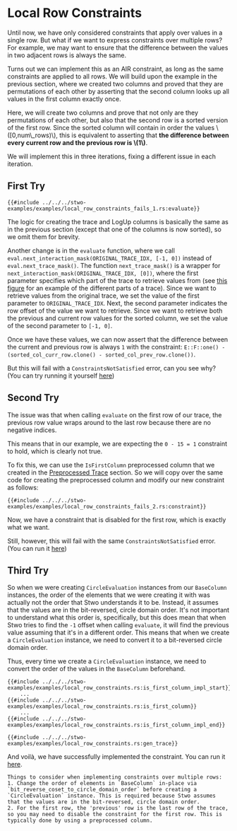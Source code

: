 # Local Row Constraints

Until now, we have only considered constraints that apply over values in a single row. But what if we want to express constraints over multiple rows? For example, we may want to ensure that the difference between the values in two adjacent rows is always the same.

Turns out we can implement this as an AIR constraint, as long as the same constraints are applied to all rows. We will build upon the example in the previous section, where we created two columns and proved that they are permutations of each other by asserting that the second column looks up all values in the first column exactly once.

Here, we will create two columns and prove that not only are they permutations of each other, but also that the second row is a sorted version of the first row. Since the sorted column will contain in order the values \\([0,num\\\_rows)\\), this is equivalent to asserting that **the difference between every current row and the previous row is \\(1\\)**.

We will implement this in three iterations, fixing a different issue in each iteration.

## First Try

```rust,ignore
{{#include ../../../stwo-examples/examples/local_row_constraints_fails_1.rs:evaluate}}
```

The logic for creating the trace and LogUp columns is basically the same as in the previous section (except that one of the columns is now sorted), so we omit them for brevity.

Another change is in the `evaluate` function, where we call `eval.next_interaction_mask(ORIGINAL_TRACE_IDX, [-1, 0])` instead of `eval.next_trace_mask()`. The function `next_trace_mask()` is a wrapper for `next_interaction_mask(ORIGINAL_TRACE_IDX, [0])`, where the first parameter specifies which part of the trace to retrieve values from (see [this figure](../static-lookups/index.md#fig-range-check) for an example of the different parts of a trace). Since we want to retrieve values from the original trace, we set the value of the first parameter to `ORIGINAL_TRACE_IDX`. Next, the second parameter indicates the row offset of the value we want to retrieve. Since we want to retrieve both the previous and current row values for the sorted column, we set the value of the second parameter to `[-1, 0]`.

Once we have these values, we can now assert that the difference between the current and previous row is always `1` with the constraint: `E::F::one() - (sorted_col_curr_row.clone() - sorted_col_prev_row.clone())`.

But this will fail with a `ConstraintsNotSatisfied` error, can you see why? (You can try running it yourself [here](https://github.com/zksecurity/stwo-book/blob/main/stwo-examples/examples/local_row_constraints_fails_1.rs))

## Second Try

The issue was that when calling `evaluate` on the first row of our trace, the previous row value wraps around to the last row because there are no negative indices.

This means that in our example, we are expecting the `0 - 15 = 1` constraint to hold, which is clearly not true.

To fix this, we can use the `IsFirstColumn` preprocessed column that we created in the [Preprocessed Trace](../preprocessed-trace/index.md) section. So we will copy over the same code for creating the preprocessed column and modify our new constraint as follows:

```rust,ignore
{{#include ../../../stwo-examples/examples/local_row_constraints_fails_2.rs:constraint}}
```

Now, we have a constraint that is disabled for the first row, which is exactly what we want.

Still, however, this will fail with the same `ConstraintsNotSatisfied` error. (You can run it [here](https://github.com/zksecurity/stwo-book/blob/main/stwo-examples/examples/local_row_constraints_fails_2.rs))

## Third Try

So when we were creating `CircleEvaluation` instances from our `BaseColumn` instances, the order of the elements that we were creating it with was actually not the order that Stwo understands it to be. Instead, it assumes that the values are in the bit-reversed, circle domain order. It's not important to understand what this order is, specifically, but this does mean that when Stwo tries to find the `-1` offset when calling `evaluate`, it will find the previous value assuming that it's in a different order. This means that when we create a `CircleEvaluation` instance, we need to convert it to a bit-reversed circle domain order.

Thus, every time we create a `CircleEvaluation` instance, we need to convert the order of the values in the `BaseColumn` beforehand.

```rust,ignore
{{#include ../../../stwo-examples/examples/local_row_constraints.rs:is_first_column_impl_start}}
    ...
{{#include ../../../stwo-examples/examples/local_row_constraints.rs:is_first_column}}
    ...
{{#include ../../../stwo-examples/examples/local_row_constraints.rs:is_first_column_impl_end}}

{{#include ../../../stwo-examples/examples/local_row_constraints.rs:gen_trace}}
```

And voilà, we have successfully implemented the constraint. You can run it [here](https://github.com/zksecurity/stwo-book/blob/main/stwo-examples/examples/local_row_constraints.rs).

```admonish summary
Things to consider when implementing constraints over multiple rows:
1. Change the order of elements in `BaseColumn` in-place via `bit_reverse_coset_to_circle_domain_order` before creating a `CircleEvaluation` instance. This is required because Stwo assumes that the values are in the bit-reversed, circle domain order.
2. For the first row, the 'previous' row is the last row of the trace, so you may need to disable the constraint for the first row. This is typically done by using a preprocessed column.
```

